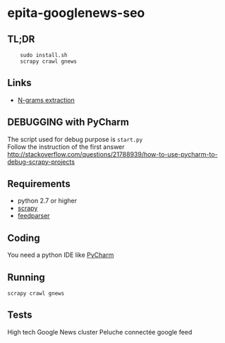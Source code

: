 # epita-googlenews-seo

## TL;DR

```
    sudo install.sh
    scrapy crawl gnews
```

## Links

* [N-grams extraction](http://locallyoptimal.com/blog/2013/01/20/elegant-n-gram-generation-in-python/)

## DEBUGGING with PyCharm

The script used for debug purpose is ```start.py```  
Follow the instruction of the first answer   http://stackoverflow.com/questions/21788939/how-to-use-pycharm-to-debug-scrapy-projects

## Requirements

* python 2.7 or higher
* [scrapy](http://scrapy.org/)
* [feedparser](https://github.com/kurtmckee/feedparser)

## Coding

You need a python IDE like [PyCharm](https://www.jetbrains.com/pycharm/)


## Running

```scrapy crawl gnews```

## Tests

High tech Google News cluster
Peluche connectée google feed
